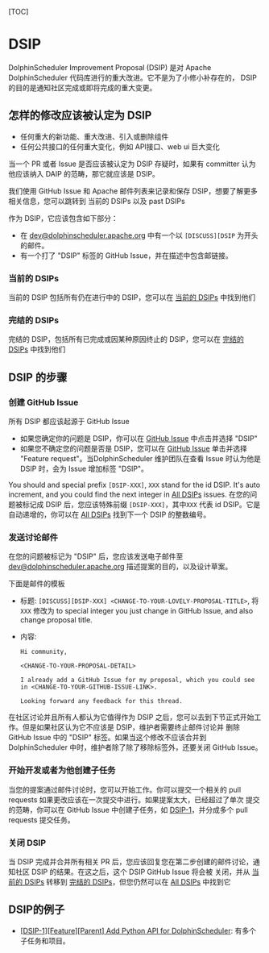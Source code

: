 [TOC]

# DSIP

DolphinScheduler Improvement Proposal (DSIP) 是对 Apache DolphinScheduler 代码库进行的重大改进。它不是为了小修小补存在的，
DSIP 的目的是通知社区完成或即将完成的重大变更。

## 怎样的修改应该被认定为 DSIP

- 任何重大的新功能、重大改进、引入或删除组件
- 任何公共接口的任何重大变化，例如 API接口、web ui 巨大变化

当一个 PR 或者 Issue 是否应该被认定为 DSIP 存疑时，如果有 committer 认为他应该纳入 DAIP 的范畴，那它就应该是 DSIP。

我们使用 GitHub Issue 和 Apache 邮件列表来记录和保存 DSIP，想要了解更多相关信息，您可以跳转到 当前的 DSIPs 以及 past DSIPs

作为 DSIP，它应该包含如下部分：

- 在 [dev@dolphinscheduler.apache.org][mail-to-dev] 中有一个以 `[DISCUSS][DSIP` 为开头的邮件。
- 有一个打了 "DSIP" 标签的 GitHub Issue，并在描述中包含邮链接。

### 当前的 DSIPs

当前的 DSIP 包括所有仍在进行中的 DSIP，您可以在 [当前的 DSIPs][current-DSIPs] 中找到他们

### 完结的 DSIPs

完结的 DSIP，包括所有已完成或因某种原因终止的 DSIP，您可以在 [完结的 DSIPs][past-DSIPs] 中找到他们

## DSIP 的步骤

### 创建 GitHub Issue

所有 DSIP 都应该起源于 GitHub Issue

- 如果您确定你的问题是 DSIP，你可以在 [GitHub Issue][github-issue-choose] 中点击并选择 "DSIP"
- 如果您不确定您的问题是否是 DSIP，您可以在 [GitHub Issue][github-issue-choose] 单击并选择 "Feature request"。当DolphinScheduler
  维护团队在查看 Issue 时认为他是 DSIP 时，会为 Issue 增加标签 "DSIP"。

You should and special prefix `[DSIP-XXX]`, `XXX` stand for the id DSIP. It's auto increment, and you could find the next
integer in [All DSIPs][all-DSIPs] issues.
在您的问题被标记成 DSIP 后，您应该特殊前缀 `[DSIP-XXX]`，其中`XXX` 代表 id DSIP。它是自动递增的，你可以在 [All DSIPs][all-DSIPs]
找到下一个 DSIP 的整数编号。

### 发送讨论邮件

在您的问题被标记为 "DSIP" 后，您应该发送电子邮件至 [dev@dolphinscheduler.apache.org][mail-to-dev] 描述提案的目的，以及设计草案。

下面是邮件的模板

- 标题: `[DISCUSS][DSIP-XXX] <CHANGE-TO-YOUR-LOVELY-PROPOSAL-TITLE>`, 将 `XXX` 修改为 to special integer you just change in
  GitHub Issue, and also change proposal title.
- 内容:

  ```text
  Hi community,

  <CHANGE-TO-YOUR-PROPOSAL-DETAIL>

  I already add a GitHub Issue for my proposal, which you could see in <CHANGE-TO-YOUR-GITHUB-ISSUE-LINK>.

  Looking forward any feedback for this thread.
  ```

在社区讨论并且所有人都认为它值得作为 DSIP 之后，您可以去到下节正式开始工作。但是如果社区认为它不应该是 DSIP，维护者需要终止邮件讨论并
删除 GitHub Issue 中的 "DSIP" 标签。如果当这个修改不应该合并到 DolphinScheduler 中时，维护者除了除了移除标签外，还要关闭 GitHub Issue。

### 开始开发或者为他创建子任务

当您的提案通过邮件讨论时，您可以开始工作。你可以提交一个相关的 pull requests 如果更改应该在一次提交中进行。如果提案太大，已经超过了单次
提交的范畴，你可以在 GitHub Issue 中创建子任务，如 [DSIP-1][DSIP-1]，并分成多个 pull requests 提交任务。

### 关闭 DSIP

当 DSIP 完成并合并所有相关 PR 后，您应该回复您在第二步创建的邮件讨论，通知社区 DSIP 的结果。在这之后，这个 DSIP GitHub Issue 将会被
关闭，并从 [当前的 DSIPs][current-DSIPs] 转移到 [完结的 DSIPs][past-DSIPs]，但您仍然可以在 [All DSIPs][all-DSIPs] 中找到它

## DSIP的例子

* [[DSIP-1][Feature][Parent] Add Python API for DolphinScheduler][DSIP-1]: 有多个子任务和项目。

[all-DSIPs]: https://github.com/apache/dolphinscheduler/issues?q=is%3Aissue+label%3A%22DSIP%22+
[current-DSIPs]: https://github.com/apache/dolphinscheduler/issues?q=is%3Aissue+is%3Aopen+label%3A%22DSIP%22
[past-DSIPs]: https://github.com/apache/dolphinscheduler/issues?q=is%3Aissue+is%3Aclosed+label%3A%22DSIP%22+
[github-issue-choose]: https://github.com/apache/dolphinscheduler/issues/new/choose
[mail-to-dev]: mailto:dev@dolphinscheduler.apache.org
[DSIP-1]: https://github.com/apache/dolphinscheduler/issues/6407


